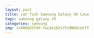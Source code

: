 ```yaml
---
layout: post
title: cat fish Samsung Galaxy S9 Case
tags: samsung galaxy s9
categories: samsung
img: 1xbNOG5SlOX-Ywcak162sYVi0WUdcGxYY
---
```

